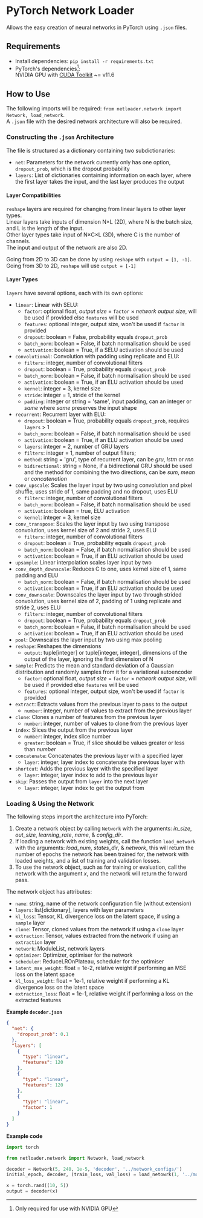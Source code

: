 # PyTorch Network Loader

Allows the easy creation of neural networks in PyTorch using `.json` files.

## Requirements

- Install dependencies:
  `pip install -r requirements.txt`
- PyTorch's dependencies[^1]:  
  NVIDIA GPU with [CUDA Toolkit](https://developer.nvidia.com/cuda-toolkit-archive) ~= v11.6
  [^1]: Only required for use with NVIDIA GPU

## How to Use

The following imports will be required: `from netloader.network import Network, load_network`.  
A `.json` file with the desired network architecture will also be required.

### Constructing the `.json` Architecture

The file is structured as a dictionary containing two subdictionaries:
- `net`: Parameters for the network currently only has one option, `dropout_prob`, which is the dropout probability
- `layers`: List of dictionaries containing information on each layer, where the first layer takes the input, and the last layer produces the output

#### Layer Compatibilities

`reshape` layers are required for changing from linear layers to other layer types.  
Linear layers take inputs of dimension N×L (2D),
where N is the batch size, and L is the length of the input.  
Other layer types take input of N×C×L (3D), where C is the number of channels.  
The input and output of the network are also 2D.

Going from 2D to 3D can be done by using `reshape` with `output = [1, -1]`.  
Going from 3D to 2D, `reshape` will use `output = [-1]`

#### Layer Types

`layers` have several options, each with its own options:
* `linear`: Linear with SELU:
    * `factor`: optional float, _output size_ = `factor` × _network output size_,
      will be used if provided else `features` will be used
    * `features`: optional integer, output size, won't be used if `factor` is provided
    * `dropout`: boolean = False, probability equals `dropout_prob`
    * `batch_norm`: boolean = False, if batch normalisation should be used
    * `activation`: boolean = True, if a SELU activation should be used
* `convolutional`: Convolution with padding using replicate and ELU:
    * `filters`: integer, number of convolutional filters
    * `dropout`: boolean = True, probability equals `dropout_prob`
    * `batch_norm`: boolean = False, if batch normalisation should be used
    * `activation`: boolean = True, if an ELU activation should be used
    * `kernel`: integer = 3, kernel size
    * `stride`: integer = 1, stride of the kernel
    * `padding`: integer or string = 'same',
      input padding, can an integer or _same_ where _same_ preserves the input shape
* `recurrent`: Recurrent layer with ELU:
    * `dropout`: boolean = True, probability equals `dropout_prob`, requires `layers` > 1
    * `batch_norm`: boolean = False, if batch normalisation should be used
    * `activation`: boolean = True, if an ELU activation should be used
    * `layers`: integer = 2, number of GRU layers
    * `filters`: integer = 1, number of output filters;
    * `method`: string = 'gru', type of recurrent layer, can be _gru_, _lstm_ or _rnn_
    * `bidirectional`: string = None,
      if a bidirectional GRU should be used and the method for combining the two directions,
      can be _sum_, _mean_ or _concatenation_
* `conv_upscale`: Scales the layer input by two using convolution and pixel shuffle,
  uses stride of 1, same padding and no dropout, uses ELU
    * `filters`: integer, number of convolutional filters
    * `batch_norm`: boolean = False, if batch normalisation should be used
    * `activation`: boolean = true, ELU activation
    * `kernel`: integer = 3, kernel size
* `conv_transpose`: Scales the layer input by two using transpose convolution,
  uses kernel size of 2 and stride 2, uses ELU
    * `filters`: integer, number of convolutional filters
    * `dropout`: boolean = True, probability equals `dropout_prob`
    * `batch_norm`: boolean = False, if batch normalisation should be used
    * `activation`: boolean = True, if an ELU activation should be used
* `upsample`: Linear interpolation scales layer input by two
* `conv_depth_downscale`: Reduces C to one, uses kernel size of 1, same padding and ELU
    * `batch_norm`: boolean = False, if batch normalisation should be used
    * `activation`: boolean = True, if an ELU activation should be used
* `conv_downscale`: Downscales the layer input by two through strided convolution,
  uses kernel size of 2, padding of 1 using replicate and stride 2, uses ELU
    * `filters`: integer, number of convolutional filters
    * `dropout`: boolean = True, probability equals `dropout_prob`
    * `batch_norm`: boolean = False, if batch normalisation should be used
    * `activation`: boolean = True, if an ELU activation should be used
* `pool`: Downscales the layer input by two using max pooling
* `reshape`: Reshapes the dimensions
    * `output`: tuple[integer] or tuple[integer, integer], dimensions of the output of the layer,
      ignoring the first dimension of N
* `sample`: Predicts the mean and standard deviation of a Gaussian distribution
  and randomly samples from it for a variational autoencoder
    * `factor`: optional float, _output size_ = `factor` × _network output size_,
      will be used if provided else `features` will be used
    * `features`: optional integer, output size, won't be used if `factor` is provided
* `extract`: Extracts values from the previous layer to pass to the output
    * `number`: integer, number of values to extract from the previous layer
* `clone`: Clones a number of features from the previous layer
    * `number`: integer, number of values to clone from the previous layer
* `index`: Slices the output from the previous layer
    * `number`: integer, index slice number
    * `greater`: boolean = True, if slice should be values greater or less than _number_
* `concatenate`: Concatenates the previous layer with a specified layer
    * `layer`: integer, layer index to concatenate the previous layer with
* `shortcut`: Adds the previous layer with the specified layer
    * `layer`: integer, layer index to add to the previous layer
* `skip`: Passes the output from `layer` into the next layer
    * `layer`: integer, layer index to get the output from

### Loading & Using the Network

The following steps import the architecture into PyTorch:

1. Create a network object by calling `Network` with the arguments: _in\_size_, _out\_size_, _learning\_rate_, _name_, & _config\_dir_.
2. If loading a network with existing weights, call the function `load_network` with the arguments: _load\_num_, _states\_dir_, & _network_,
   this will return the number of epochs the network has been trained for, the network with loaded weights, and a list of training and validation losses.
4. To use the network object, such as for training or evaluation, call the network with the argument _x_, and the network will return the forward pass.

The network object has attributes:
- `name`: string, name of the network configuration file (without extension)
- `layers`: list\[dictionary\], layers with layer parameters
- `kl_loss`: Tensor, KL divergence loss on the latent space, if using a `sample` layer
- `clone`: Tensor, cloned values from the network if using a `clone` layer
- `extraction`: Tensor, values extracted from the network if using an `extraction` layer
- `network`: ModuleList, network layers
- `optimizer`: Optimizer, optimiser for the network
- `scheduler`: ReduceLROnPlateau, scheduler for the optimiser
- `latent_mse_weight`: float = 1e-2, relative weight if performing an MSE loss on the latent space
- `kl_loss_weight`: float = 1e-1, relative weight if performing a KL divergence loss on the latent space
- `extraction_loss`: float = 1e-1, relative weight if performing a loss on the extracted features

**Example `decoder.json`**
```json
{
  "net": {
    "dropout_prob": 0.1
  },
  "layers": [
    {
      "type": "linear",
      "features": 120
    },
    {
      "type": "linear",
      "features": 120
    },
    {
      "type": "linear",
      "factor": 1
    }
  ]
}
```

**Example code**
```python
import torch

from netloader.network import Network, load_network

decoder = Network(5, 240, 1e-5, 'decoder', '../network_configs/')
initial_epoch, decoder, (train_loss, val_loss) = load_netowrk(1, '../model_states/', decoder)

x = torch.rand((10, 5))
output = decoder(x)
```
